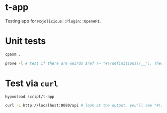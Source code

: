 t-app
=====

Testing app for `Mojolicious::Plugin::OpenAPI`.

# Unit tests

```bash
cpanm .

prove -l # test if there are weirds $ref (~ "#\/definitions\/__"). There are none, so it's okay hum? 
```

# Test via `curl`

```bash
hypnotoad script/t-app

curl -L http://localhost:8080/api # look at the output, you'll see "#\/definitions\/__" 
```

